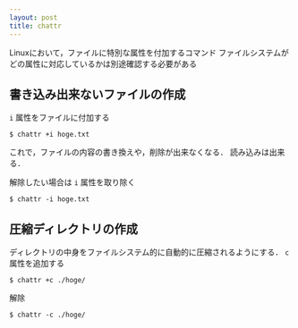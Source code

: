 ```yaml
---
layout: post
title: chattr
---
```

Linuxにおいて，ファイルに特別な属性を付加するコマンド
ファイルシステムがどの属性に対応しているかは別途確認する必要がある


## 書き込み出来ないファイルの作成
`i` 属性をファイルに付加する
```
$ chattr +i hoge.txt
```
これで，ファイルの内容の書き換えや，削除が出来なくなる．
読み込みは出来る．


解除したい場合は `i` 属性を取り除く
```
$ chattr -i hoge.txt
```


## 圧縮ディレクトリの作成
ディレクトリの中身をファイルシステム的に自動的に圧縮されるようにする．
`c` 属性を追加する
```
$ chattr +c ./hoge/
```

解除
```
$ chattr -c ./hoge/
```
